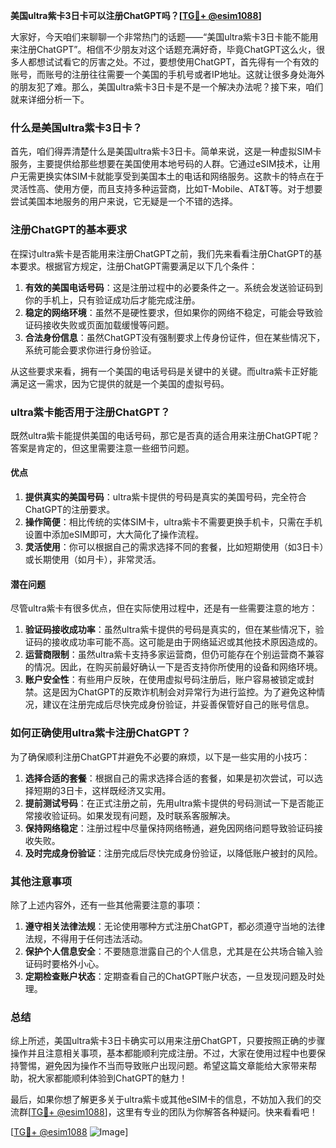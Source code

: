 **美国ultra紫卡3日卡可以注册ChatGPT吗？[[TG💪+ @esim1088](https://t.me/s/esim1088)]**

大家好，今天咱们来聊聊一个非常热门的话题——“美国ultra紫卡3日卡能不能用来注册ChatGPT”。相信不少朋友对这个话题充满好奇，毕竟ChatGPT这么火，很多人都想试试看它的厉害之处。不过，要想使用ChatGPT，首先得有一个有效的账号，而账号的注册往往需要一个美国的手机号或者IP地址。这就让很多身处海外的朋友犯了难。那么，美国ultra紫卡3日卡是不是一个解决办法呢？接下来，咱们就来详细分析一下。

### **什么是美国ultra紫卡3日卡？**

首先，咱们得弄清楚什么是美国ultra紫卡3日卡。简单来说，这是一种虚拟SIM卡服务，主要提供给那些想要在美国使用本地号码的人群。它通过eSIM技术，让用户无需更换实体SIM卡就能享受到美国本土的电话和网络服务。这款卡的特点在于灵活性高、使用方便，而且支持多种运营商，比如T-Mobile、AT&T等。对于想要尝试美国本地服务的用户来说，它无疑是一个不错的选择。

### **注册ChatGPT的基本要求**

在探讨ultra紫卡是否能用来注册ChatGPT之前，我们先来看看注册ChatGPT的基本要求。根据官方规定，注册ChatGPT需要满足以下几个条件：

1. **有效的美国电话号码**：这是注册过程中的必要条件之一。系统会发送验证码到你的手机上，只有验证成功后才能完成注册。
2. **稳定的网络环境**：虽然不是硬性要求，但如果你的网络不稳定，可能会导致验证码接收失败或页面加载缓慢等问题。
3. **合法身份信息**：虽然ChatGPT没有强制要求上传身份证件，但在某些情况下，系统可能会要求你进行身份验证。

从这些要求来看，拥有一个美国的电话号码是关键中的关键。而ultra紫卡正好能满足这一需求，因为它提供的就是一个美国的虚拟号码。

### **ultra紫卡能否用于注册ChatGPT？**

既然ultra紫卡能提供美国的电话号码，那它是否真的适合用来注册ChatGPT呢？答案是肯定的，但这里需要注意一些细节问题。

#### **优点**
1. **提供真实的美国号码**：ultra紫卡提供的号码是真实的美国号码，完全符合ChatGPT的注册要求。
2. **操作简便**：相比传统的实体SIM卡，ultra紫卡不需要更换手机卡，只需在手机设置中添加eSIM即可，大大简化了操作流程。
3. **灵活使用**：你可以根据自己的需求选择不同的套餐，比如短期使用（如3日卡）或长期使用（如月卡），非常灵活。

#### **潜在问题**
尽管ultra紫卡有很多优点，但在实际使用过程中，还是有一些需要注意的地方：

1. **验证码接收成功率**：虽然ultra紫卡提供的号码是真实的，但在某些情况下，验证码的接收成功率可能不高。这可能是由于网络延迟或其他技术原因造成的。
2. **运营商限制**：虽然ultra紫卡支持多家运营商，但仍可能存在个别运营商不兼容的情况。因此，在购买前最好确认一下是否支持你所使用的设备和网络环境。
3. **账户安全性**：有些用户反映，在使用虚拟号码注册后，账户容易被锁定或封禁。这是因为ChatGPT的反欺诈机制会对异常行为进行监控。为了避免这种情况，建议在注册完成后尽快完成身份验证，并妥善保管好自己的账号信息。

### **如何正确使用ultra紫卡注册ChatGPT？**

为了确保顺利注册ChatGPT并避免不必要的麻烦，以下是一些实用的小技巧：

1. **选择合适的套餐**：根据自己的需求选择合适的套餐，如果是初次尝试，可以选择短期的3日卡，这样既经济又实用。
2. **提前测试号码**：在正式注册之前，先用ultra紫卡提供的号码测试一下是否能正常接收验证码。如果发现有问题，及时联系客服解决。
3. **保持网络稳定**：注册过程中尽量保持网络畅通，避免因网络问题导致验证码接收失败。
4. **及时完成身份验证**：注册完成后尽快完成身份验证，以降低账户被封的风险。

### **其他注意事项**

除了上述内容外，还有一些其他需要注意的事项：

1. **遵守相关法律法规**：无论使用哪种方式注册ChatGPT，都必须遵守当地的法律法规，不得用于任何违法活动。
2. **保护个人信息安全**：不要随意泄露自己的个人信息，尤其是在公共场合输入验证码时要格外小心。
3. **定期检查账户状态**：定期查看自己的ChatGPT账户状态，一旦发现问题及时处理。

### **总结**

综上所述，美国ultra紫卡3日卡确实可以用来注册ChatGPT，只要按照正确的步骤操作并且注意相关事项，基本都能顺利完成注册。不过，大家在使用过程中也要保持警惕，避免因为操作不当而导致账户出现问题。希望这篇文章能给大家带来帮助，祝大家都能顺利体验到ChatGPT的魅力！

最后，如果你想了解更多关于ultra紫卡或其他eSIM卡的信息，不妨加入我们的交流群[[TG💪+ @esim1088](https://t.me/s/esim1088)]，这里有专业的团队为你解答各种疑问。快来看看吧！

[[TG💪+ @esim1088](https://t.me/s/esim1088) ![Image](https://i.postimg.cc/4NQfJmqS/Snipaste-2025-05-13-00-14-12.png)]